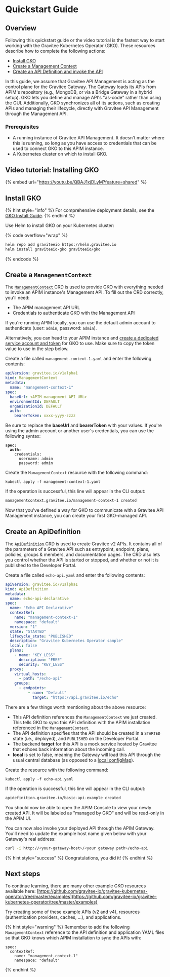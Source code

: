 # Quickstart Guide

## Overview

Following this quickstart guide or the video tutorial is the fastest way to start working with the Gravitee Kubernetes Operator (GKO). These resources describe how to complete the following actions:

* [Install GKO](quickstart-guide.md#deploy-the-gko)
* [Create a Management Context](quickstart-guide.md#create-a-managementcontext)
* [Create an API Definition and invoke the API](quickstart-guide.md#create-an-apidefinition)

In this guide, we assume that Gravitee API Management is acting as the control plane for the Gravitee Gateway. The Gateway loads its APIs from APIM's repository (e.g., MongoDB, or via a Bridge Gateway in a hybrid setup). GKO lets you define and manage API's "as-code" rather than using the GUI. Additionally, GKO synchronizes all of its actions, such as creating APIs and managing their lifecycle, directly with Gravitee API Management through the Management API.

### Prerequisites

* A running instance of Gravitee API Management. It doesn't matter where this is running, so long as you have access to credentials that can be used to connect GKO to this APIM instance.
* A Kubernetes cluster on which to install GKO.

## Video tutorial: Installing GKO

{% embed url="https://youtu.be/QBAJ1xjDLyM?feature=shared" %}

## Install GKO

{% hint style="info" %}
For comprehensive deployment details, see the [GKO Install Guide](installation/).
{% endhint %}

Use Helm to install GKO on your Kubernetes cluster:

{% code overflow="wrap" %}
```sh
helm repo add graviteeio https://helm.gravitee.io
helm install graviteeio-gko graviteeio/gko
```
{% endcode %}

## Create a `ManagementContext`

The [`ManagementContext` ](../overview/custom-resource-definitions/managementcontext.md)CRD is used to provide GKO with everything needed to invoke an APIM instance's Management API. To fill out the CRD correctly, you'll need:

* The APIM management API URL
* Credentials to authenticate GKO with the Management API

If you're running APIM locally, you can use the default admin account to authenticate (user: `admin`, password: `admin`).

Alternatively, you can head to your APIM instance and [create a dedicated service account and token](../guides/define-an-apim-service-account-for-gko.md) for GKO to use. Make sure to copy the token value to use in the step below.

Create a file called `management-context-1.yaml` and enter the following contents:

```yaml
apiVersion: gravitee.io/v1alpha1
kind: ManagementContext
metadata:
  name: "management-context-1"
spec:
  baseUrl: <APIM management API URL>
  environmentId: DEFAULT
  organizationId: DEFAULT
  auth:
    bearerToken: xxxx-yyyy-zzzz
```

Be sure to replace the **baseUrl** and **bearerToken** with your values. If you're using the admin account or another user's credentials, you can use the following syntax:

<pre class="language-yaml"><code class="lang-yaml"><strong>spec:
</strong><strong>  auth:
</strong>    credentials:
      username: admin
      password: admin    
</code></pre>

Create the `ManagementContext` resource with the following command:

```
kubectl apply -f management-context-1.yaml
```

If the operation is successful, this line will appear in the CLI output:

```sh
managementcontext.gravitee.io/management-context-1 created
```

Now that you've defined a way for GKO to communicate with a Gravitee API Management instance, you can create your first GKO-managed API.

## Create an ApiDefinition

The [`ApiDefinition` ](../overview/custom-resource-definitions/apidefinition.md)CRD is used to create Gravitee v2 APIs. It contains all of the parameters of a Gravitee API such as entrypoint, endpoint, plans, policies, groups & members, and documentation pages. The CRD also lets you control whether the API is started or stopped, and whether or not it is published to the Developer Portal.

Create a file called `echo-api.yaml` and enter the following contents:

```yaml
apiVersion: gravitee.io/v1alpha1
kind: ApiDefinition
metadata:
  name: echo-api-declarative
spec:
  name: "Echo API Declarative"
  contextRef: 
    name: "management-context-1"
    namespace: "default"
  version: "1"
  state: "STARTED"
  lifecycle_state: "PUBLISHED"
  description: "Gravitee Kubernetes Operator sample"
  local: false
  plans:
    - name: "KEY_LESS"
      description: "FREE"
      security: "KEY_LESS"
  proxy:
    virtual_hosts:
      - path: "/echo-api"
    groups:
      - endpoints:
          - name: "Default"
            target: "https://api.gravitee.io/echo"
```

There are a few things worth mentioning about the above resource:

* This API definition references the `ManagementContext` we just created. This tells GKO to sync this API definition with the APIM installation referenced in the `ManagementContext`.
* The API definition specifies that the API should be created in a `STARTED` state (i.e., deployed), and `PUBLISHED` on the Developer Portal.
* The backend **target** for this API is a mock service hosted by Gravitee that echoes back information about the incoming call.
* **local** is set to false, meaning the Gateway will load this API through the usual central database (as opposed to a [local configMap](api-storage-and-control-options/configure-the-gateway-to-load-apis-from-local-configmaps.md)).

Create the resource with the following command:

```
kubectl apply -f echo-api.yaml
```

If the operation is successful, this line will appear in the CLI output:

```sh
apidefinition.gravitee.io/basic-api-example created
```

You should now be able to open the APIM Console to view your newly created API. It will be labeled as "managed by GKO" and will be read-only in the APIM UI.

You can now also invoke your deployed API through the APIM Gateway. You'll need to update the example host name given below with your Gateway's real address:

```sh
curl -i http://<your-gateway-host>/<your gateway path>/echo-api
```

{% hint style="success" %}
Congratulations, you did it!
{% endhint %}

## Next steps

To continue learning, there are many other example GKO resources available here: [https://github.com/gravitee-io/gravitee-kubernetes-operator/tree/master/examples](https://github.com/gravitee-io/gravitee-kubernetes-operator/tree/master/examples)

Try creating some of these example APIs (v2 and v4), resources (authentication providers, caches, ...), and applications.&#x20;

{% hint style="warning" %}
Remember to add the following `ManagementContext` reference to the API definition and application YAML files so that GKO knows which APIM installation to sync the APIs with:

```
spec:
  contextRef:
    name: "management-context-1"
    namespace: "default"
```
{% endhint %}
